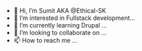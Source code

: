 - 👋 Hi, I’m Sumit AKA @Ethical-SK
- 👀 I’m interested in  Fullstack development...
- 🌱 I’m currently learning Drupal ...
- 💞️ I’m looking to collaborate on ...
- 📫 How to reach me ...

<!---
Ethical-SK/Ethical-SK is a ✨ special ✨ repository because its `README.md` (this file) appears on your GitHub profile.
You can click the Preview link to take a look at your changes.
--->

